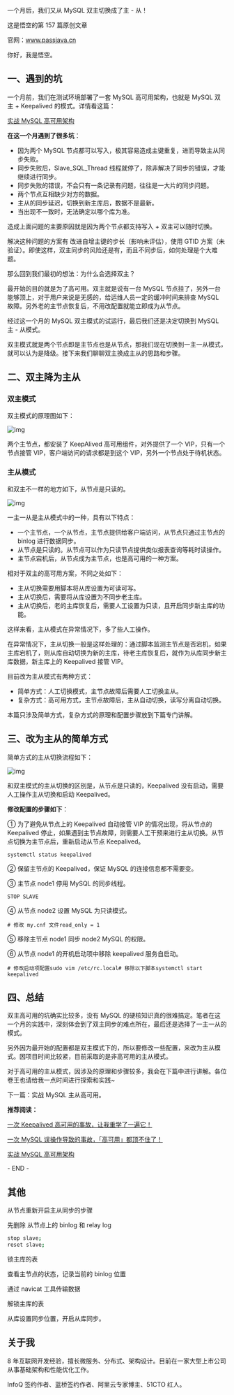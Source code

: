 一个月后，我们又从 MySQL 双主切换成了主 - 从！

这是悟空的第 157 篇原创文章

官网：www.passjava.cn

你好，我是悟空。

## 一、遇到的坑

一个月前，我们在测试环境部署了一套 MySQL 高可用架构，也就是 MySQL 双主 + Keepalived 的模式。详情看这篇：

[实战 MySQL 高可用架构](https://mp.weixin.qq.com/s?__biz=MzAwMjI0ODk0NA==&mid=2451963004&idx=1&sn=2667d0e6e9142939e3645de680a4533f&scene=21#wechat_redirect)

**在这一个月遇到了很多坑**：

- 因为两个 MySQL 节点都可以写入，极其容易造成主键重复，进而导致主从同步失败。
- 同步失败后，Slave_SQL_Thread 线程就停了，除非解决了同步的错误，才能继续进行同步。
- 同步失败的错误，不会只有一条记录有问题，往往是一大片的同步问题。
- 两个节点互相缺少对方的数据。
- 主从的同步延迟，切换到新主库后，数据不是最新。
- 当出现不一致时，无法确定以哪个库为准。

造成上面问题的主要原因就是因为两个节点都支持写入 + 双主可以随时切换。

解决这种问题的方案有 改进自增主键的步长（影响未评估），使用 GTID 方案（未验证）。即使这样，双主同步的风险还是有，而且不同步后，如何处理是个大难题。

那么回到我们最初的想法：为什么会选择双主？

最开始的目的就是为了高可用。双主就是说有一台 MySQL 节点挂了，另外一台能够顶上，对于用户来说是无感的，给运维人员一定的缓冲时间来排查 MySQL 故障。另外老的主节点恢复后，不用改配置就能立即成为从节点。

经过这一个月的 MySQL 双主模式的试运行，最后我们还是决定切换到 MySQL 主 - 从模式。

双主模式就是两个节点即是主节点也是从节点，那我们现在切换到一主一从模式，就可以认为是降级。接下来我们聊聊双主换成主从的思路和步骤。

## 二、双主降为主从

### 双主模式

双主模式的原理图如下：

![img](http://cdn.jayh.club/uPic/640BL7xkF.png)

两个主节点，都安装了 KeepAlived 高可用组件，对外提供了一个 VIP，只有一个节点接管 VIP，客户端访问的请求都是到这个 VIP，另外一个节点处于待机状态。

### 主从模式

和双主不一样的地方如下，从节点是只读的。

![img](http://cdn.jayh.club/uPic/640-20220711185746373RAveXz.png)

一主一从是主从模式中的一种，具有以下特点：

- 一个主节点，一个从节点，主节点提供给客户端访问，从节点只通过主节点的 binlog 进行数据同步。
- 从节点是只读的。从节点可以作为只读节点提供类似报表查询等耗时读操作。
- 主节点宕机后，从节点成为主节点，也是高可用的一种方案。

相对于双主的高可用方案，不同之处如下：

- 主从切换需要用脚本将从库设置为可读可写。
- 主从切换后，需要将从库设置为不同步老主库。
- 主从切换后，老的主库恢复后，需要人工设置为只读，且开启同步新主库的功能。

这样来看，主从模式在异常情况下，多了些人工操作。

在异常情况下，主从切换一般是这样处理的：通过脚本监测主节点是否宕机，如果主库宕机了，则从库自动切换为新的主库，待老主库恢复后，就作为从库同步新主库数据，新主库上的 Keepalived 接管 VIP。

目前改为主从模式有两种方式：

- 简单方式：人工切换模式，主节点故障后需要人工切换主从。
- 复杂方式：高可用方式，主节点故障后，主从自动切换，读写分离自动切换。

本篇只涉及简单方式，复杂方式的原理和配置步骤放到下篇专门讲解。

## 三、改为主从的简单方式

简单方式的主从切换流程如下：

![img](http://cdn.jayh.club/uPic/640-20220711185746397eTk37m.png)

和双主模式的主从切换的区别是，从节点是只读的，Keepalived 没有启动，需要人工操作主从切换和启动 Keepalived。

**修改配置的步骤如下**：

① 为了避免从节点上的 Keepalived 自动接管 VIP 的情况出现，将从节点的 Keepalived 停止，如果遇到主节点故障，则需要人工干预来进行主从切换。从节点切换为主节点后，重新启动从节点 Keepalived。

```
systemctl status keepalived
```

② 保留主节点的 Keepalived，保证 MySQL 的连接信息都不需要变。

③ 主节点 node1 停用 MySQL 的同步线程。

```
STOP SLAVE
```

④ 从节点 node2 设置 MySQL 为只读模式。

```
# 修改 my.cnf 文件read_only = 1
```

⑤ 移除主节点 node1 同步 node2 MySQL 的权限。

⑥ 从节点 node1 的开机启动项中移除 keepalived 服务自启动。

```
# 修改启动项配置sudo vim /etc/rc.local# 移除以下脚本systemctl start keepalived
```

## 四、总结

双主高可用的坑确实比较多，没有 MySQL 的硬核知识真的很难搞定。笔者在这一个月的实践中，深刻体会到了双主同步的难点所在，最后还是选择了一主一从的模式。

另外因为最开始的配置都是双主模式下的，所以要修改一些配置，来改为主从模式。因项目时间比较紧，目前采取的是非高可用的主从模式。

对于高可用的主从模式，因涉及的原理和步骤较多，我会在下篇中进行讲解。各位卷王也请给我一点时间进行探索和实践~

下一篇：实战 MySQL 主从高可用。

**推荐阅读：**

[一次 Keepalived 高可用的事故，让我重学了一遍它！](http://mp.weixin.qq.com/s?__biz=MzAwMjI0ODk0NA==&mid=2451963624&idx=1&sn=298b4917b0782f4c621589ad78f10ac2&chksm=8d1c0777ba6b8e61a8ed45286057c1a2a530f466bd3dfd293a1eb5d1913f819a5713af7c88cb&scene=21#wechat_redirect)

[一次 MySQL 误操作导致的事故，「高可用」都顶不住了！](http://mp.weixin.qq.com/s?__biz=MzAwMjI0ODk0NA==&mid=2451963344&idx=1&sn=37f0cbbb6256e6c409fcecc0a82be446&chksm=8d1c044fba6b8d59b69dda1cca8252b4d20d19da9e56160b6ac01287d1c07d68e650dc8c9ed1&scene=21#wechat_redirect)

[实战 MySQL 高可用架构](http://mp.weixin.qq.com/s?__biz=MzAwMjI0ODk0NA==&mid=2451963004&idx=1&sn=2667d0e6e9142939e3645de680a4533f&chksm=8d1c05e3ba6b8cf5a6a0ab2ecb66af10496838e25814cbefcd45907dd652a5ec6ef3917b6ada&scene=21#wechat_redirect)

\- END -



## 其他

从节点重新开启主从同步的步骤

先删除 从节点上的 binlog 和 relay log

``` sh
stop slave;
reset slave;
```

锁主库的表

查看主节点的状态，记录当前的 binlog 位置

通过 navicat 工具传输数据

解锁主库的表

从库设置同步位置，开启从库同步。







## 关于我

8 年互联网开发经验，擅长微服务、分布式、架构设计。目前在一家大型上市公司从事基础架构和性能优化工作。

InfoQ 签约作者、蓝桥签约作者、阿里云专家博主、51CTO 红人。



